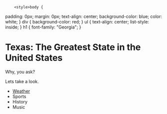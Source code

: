 
		<style>body {
  padding: 0px;
  margin: 0px;
  text-align: center; 
  background-color: blue;
  color: white;
}
div {
  background-color: red;
}
ul {
  text-align: center;
  list-style: inside;
}
h1 {
  font-family: "Georgia";
}
</style>
<div>  
<h1>Texas: The Greatest State in the United States</h1>
  <p>Why, you ask?</p>
  <p>Lets take a look.</p>
  <ul>
    <a href= "https://www.w3schools.com/css/css_text.asp"><li>Weather</li></a>
    <li>Sports</li>
    <li>History</li>
    <li>Music</li>
</div>

